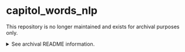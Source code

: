 capitol_words_nlp
=================

This repository is no longer maintained and exists for archival purposes only.

<details><summary>See archival README information.</summary>

Experimenting with parsing the congressional record using NLP techniques and tools

Setup
-----

1. install deps

```
pip install -r requirements.txt
```

2. download [Stanford CoreNLP v1.3.4](http://nlp.stanford.edu/software/stanford-corenlp-full-2012-11-12.zip) and unzip it to /opt/

Usage
-----

First, get mongo running. Then:

```
python import_to_mongo.py path_to_data_dir desired_name_of_mongo_db
```

</details>
